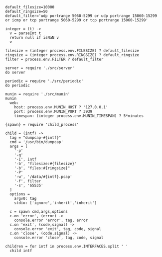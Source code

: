     default_filesize=10000
    default_ringsize=50
    default_filter='udp portrange 5060-5299 or udp portrange 15060-15299 or icmp or tcp portrange 5060-5299 or tcp portrange 15060-15299'

    integer = (t) ->
      v = parseInt t
      return null if isNaN v
      v

    filesize = (integer process.env.FILESIZE) ? default_filesize
    ringsize = (integer process.env.RINGSIZE) ? default_ringsize
    filter = process.env.FILTER ? default_filter

    server = require './src/server'
    do server

    periodic = require './src/periodic'
    do periodic

    munin = require './src/munin'
    munin
      web:
        host: process.env.MUNIN_HOST ? '127.0.0.1'
        port: process.env.MUNIN_PORT ? 3939
        timespan: (integer process.env.MUNIN_TIMESPAN) ? 5*minutes

    {spawn} = require 'child_process'

    child = (intf) ->
      tag = "dumpcap-#{intf}"
      cmd = '/usr/bin/dumpcap'
      args = [
        '-p'
        '-q'
        '-i', intf
        '-b', "filesize:#{filesize}"
        '-b', "files:#{ringsize}"
        '-P'
        '-w', '/data/#{intf}.pcap'
        '-f', filter
        '-s', '65535'
      ]
      options =
        argv0: tag
        stdio: ['ignore','inherit','inherit']

      c = spawn cmd,args,options
      c.on 'error', (error) ->
        console.error 'error', tag, error
      c.on 'exit', (code,signal) ->
        console.error 'exit', tag, code, signal
      c.on 'close', (code,signal) ->
        console.error 'close', tag, code, signal

    children = for intf in process.env.INTERFACES.split ' '
      child intf
